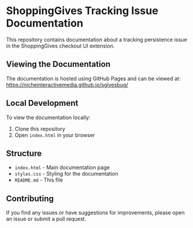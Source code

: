 # ShoppingGives Tracking Issue Documentation

This repository contains documentation about a tracking persistence issue in the ShoppingGives checkout UI extension.

## Viewing the Documentation

The documentation is hosted using GitHub Pages and can be viewed at:
https://nicheinteractivemedia.github.io/sgivesbug/

## Local Development

To view the documentation locally:
1. Clone this repository
2. Open `index.html` in your browser

## Structure

- `index.html` - Main documentation page
- `styles.css` - Styling for the documentation
- `README.md` - This file

## Contributing

If you find any issues or have suggestions for improvements, please open an issue or submit a pull request.
